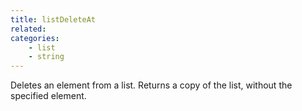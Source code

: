 ```yaml
---
title: listDeleteAt
related:
categories:
    - list
    - string
---
```


Deletes an element from a list.
        Returns a copy of the list, without the specified element.